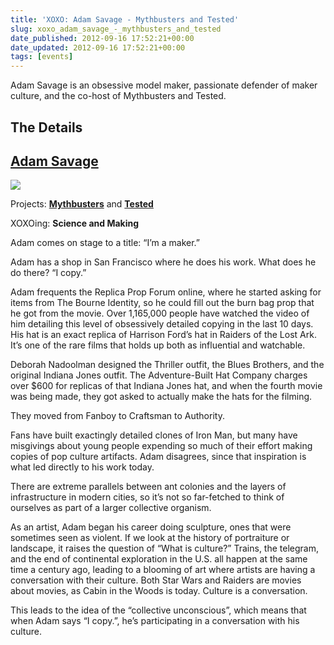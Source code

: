 ```yaml
---
title: 'XOXO: Adam Savage - Mythbusters and Tested'
slug: xoxo_adam_savage_-_mythbusters_and_tested
date_published: 2012-09-16 17:52:21+00:00
date_updated: 2012-09-16 17:52:21+00:00
tags: [events]
---
```

Adam Savage is an obsessive model maker, passionate defender of maker culture, and the co-host of Mythbusters and Tested.

## The Details

## [Adam Savage](https://twitter.com/donttrythis)

![](/images/FotoFlexer_Photo_normal.jpg)

Projects: **[Mythbusters](http://dsc.discovery.com/tv/mythbusters/)** and **[Tested](http://www.tested.com/)**

XOXOing: **Science and Making**

Adam comes on stage to a title: “I’m a maker.”  

Adam has a shop in San Francisco where he does his work. What does he do there? “I copy.”  

Adam frequents the Replica Prop Forum online, where he started asking for items from The Bourne Identity, so he could fill out the burn bag prop that he got from the movie. Over 1,165,000 people have watched the video of him detailing this level of obsessively detailed copying in the last 10 days. His hat is an exact replica of Harrison Ford’s hat in Raiders of the Lost Ark. It’s one of the rare films that holds up both as influential and watchable.  

Deborah Nadoolman designed the Thriller outfit, the Blues Brothers, and the original Indiana Jones outfit. The Adventure-Built Hat Company charges over $600 for replicas of that Indiana Jones hat, and when the fourth movie was being made, they got asked to actually make the hats for the filming.  

They moved from Fanboy to Craftsman to Authority.  

Fans have built exactingly detailed clones of Iron Man, but many have misgivings about young people expending so much of their effort making copies of pop culture artifacts. Adam disagrees, since that inspiration is what led directly to his work today.  

There are extreme parallels between ant colonies and the layers of infrastructure in modern cities, so it’s not so far-fetched to think of ourselves as part of a larger collective organism.  

As an artist, Adam began his career doing sculpture, ones that were sometimes seen as violent. If we look at the history of portraiture or landscape, it raises the question of “What is culture?” Trains, the telegram, and the end of continental exploration in the U.S. all happen at the same time a century ago, leading to a blooming of art where artists are having a conversation with their culture. Both Star Wars and Raiders are movies about movies, as Cabin in the Woods is today. Culture is a conversation.  

This leads to the idea of the “collective unconscious”, which means that when Adam says “I copy.”, he’s participating in a conversation with his culture.
